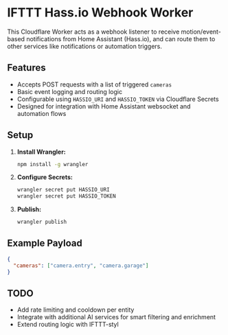 # IFTTT Hass.io Webhook Worker

This Cloudflare Worker acts as a webhook listener to receive motion/event-based notifications from Home Assistant (Hass.io), and can route them to other services like notifications or automation triggers.

## Features
- Accepts POST requests with a list of triggered `cameras`
- Basic event logging and routing logic
- Configurable using `HASSIO_URI` and `HASSIO_TOKEN` via Cloudflare Secrets
- Designed for integration with Home Assistant websocket and automation flows

## Setup
1. **Install Wrangler:**
   ```bash
   npm install -g wrangler
   ```
2. **Configure Secrets:**
   ```bash
   wrangler secret put HASSIO_URI
   wrangler secret put HASSIO_TOKEN
   ```
3. **Publish:**
   ```bash
   wrangler publish
   ```

## Example Payload
```json
{
  "cameras": ["camera.entry", "camera.garage"]
}
```

## TODO
- Add rate limiting and cooldown per entity
- Integrate with additional AI services for smart filtering and enrichment
- Extend routing logic with IFTTT-styl